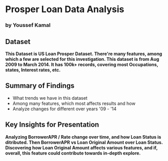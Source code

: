 # Prosper Loan Data Analysis 
### by Youssef Kamal


## Dataset 

**This Dataset is US Loan Prosper Dataset. There're many features, among which a few are selected for this investigation. This dataset is from Aug 2009 to March 2014. It has 100k+ records, covering most Occupations, states, Interest rates, etc.**


## Summary of Findings

- What trends we have in this dataset
- Among many features, which most affects results and how
- Analyze changes for different over years '09 - '14



## Key Insights for Presentation
**Analyzing BorrowerAPR / Rate change over time, and how Loan Status is ditributed. Then BorrowerAPR vs Loan Original Amount over Loan Status.**  
**Discovering how Loan Original Amount affects various features, and if, overall, this feature could contribute towards in-depth explore.**
